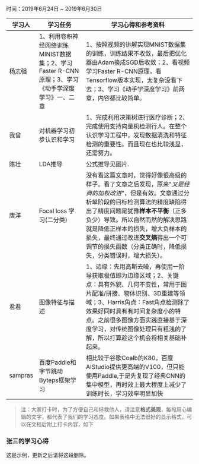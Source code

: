 时间：2019年6月24日 ~ 2019年6月30日

学习人|学习任务|学习心得和参考资料
------ | ------ | ------ 
杨志强 | 1、利用卷积神经网络训练MINIST数据集；2、学习Faster R-CNN原理；3、学习《动手学深度学习》一、二章| 1、按照视频的讲解实现MNIST数据集的训练，训练结果不收敛，最后把优化器由Adam换成SGD后收敛；2、看视频学习Faster R-CNN原理，看Tensorflow版本实现，太复杂没看下去；3、学习《动手学深度学习》前两章，内容都比较简单。
我曾 |对机器学习初步认识和学习| 1、完成利用决策树进行医疗诊断；2、完成使用支持向量机检测行人。在整个认识学习工程中，发现数据清洗和特征检测的重要性。而且现在也比较浅显，还需努力。
陈壮 |LDA推导| 公式推导见图片.
唐洋 | Focal loss 学习(二分类) | 没有看这篇文章时，觉得好像很高级的样子。看了文章之后发现，原来"*又是经典的加权改进*"，但是有效。文章通过分析单阶段的目标检测算法的精度缺陷得出了精度问题是犹豫**样本不平衡**（正多负少）导致。所以自然而然的解决思路就是降低正样本的损失，增大负样本的损失，最终通过改进**交叉熵**得出一个可调节的损失函数（分类正确时，降低损失，分类错误时，增大损失）。
君君 | 图像特征与描述 | 1、边缘：先用高斯去噪，再使用一阶导获取极值即为边缘区域；2、关键点：具有外貌、几何不变性，常用于图片配准/拼接、物体识别、3D重建等领域；3、Harris角点：Fast角点检测除了效果好同时具有有时间复杂度小的特点。之前很多图像方面实践直接基于深度学习，对传统图像处理只有粗浅的了解，所以打算趁这个机会将相关基础补起来。
sampras | 百度Paddle和字节跳动Byteps框架学习 | 相比较于谷歌Coalb的K80，百度AIStudio提供更高端的V100，但只能使用Paddle,于是先复现了经典CNN的集中模型，再时效上最大程度上减少了训练时长，学习效率明显加快
> 注：大家打卡时，为了方便自己和拯救他人，请注意**格式美观**，每段用心编辑的文字，都代表了我们的学习态度。如果表格中无法很好的显示格式，可以在文档后附上打卡内容，如下

### 张三的学习心得
这是示例，更新之后请将这段删除。
